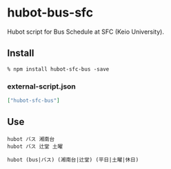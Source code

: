 hubot-bus-sfc
=============
Hubot script for Bus Schedule at SFC (Keio University).


Install
-------

    % npm install hubot-sfc-bus -save

### external-script.json

```json
["hubot-sfc-bus"]
```


Use
---

    hubot バス 湘南台
    hubot バス 辻堂 土曜

    hubot (bus|バス) (湘南台|辻堂) (平日|土曜|休日)
